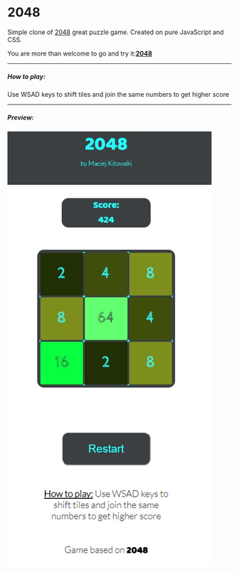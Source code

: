 # 2048


Simple clone of [2048](https://play2048.co/) great puzzle game.
Created on pure JavaScript and CSS.

You are more than welcome to go and try it:**[2048](http://https://mkitowski.github.io/2048/ "2048")**

------------

##### How to play:
Use WSAD keys to shift tiles and join the same numbers to get higher score

------------

##### Preview:
![](https://github.com/mkitowski/2048/blob/master/2048.JPG?raw=true)
